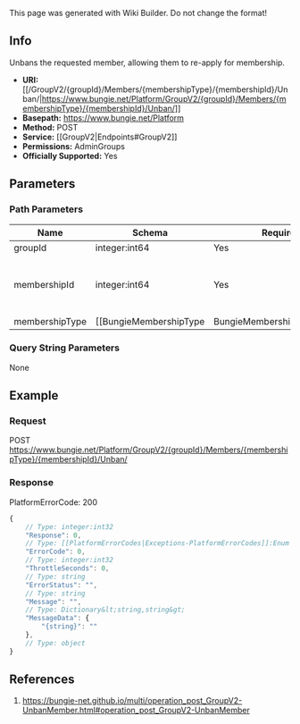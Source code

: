 <span class="wiki-builder">This page was generated with Wiki Builder. Do not change the format!</span>

## Info
Unbans the requested member, allowing them to re-apply for membership.

* **URI:** [[/GroupV2/{groupId}/Members/{membershipType}/{membershipId}/Unban/|https://www.bungie.net/Platform/GroupV2/{groupId}/Members/{membershipType}/{membershipId}/Unban/]]
* **Basepath:** https://www.bungie.net/Platform
* **Method:** POST
* **Service:** [[GroupV2|Endpoints#GroupV2]]
* **Permissions:** AdminGroups
* **Officially Supported:** Yes

## Parameters
### Path Parameters
Name | Schema | Required | Description
---- | ------ | -------- | -----------
groupId | integer:int64 | Yes | 
membershipId | integer:int64 | Yes | Membership ID of the member to unban from the group
membershipType | [[BungieMembershipType|BungieMembershipType]]:Enum | Yes | Membership type of the provided membership ID.

### Query String Parameters
None

## Example
### Request
POST https://www.bungie.net/Platform/GroupV2/{groupId}/Members/{membershipType}/{membershipId}/Unban/

### Response
PlatformErrorCode: 200
```javascript
{
    // Type: integer:int32
    "Response": 0,
    // Type: [[PlatformErrorCodes|Exceptions-PlatformErrorCodes]]:Enum
    "ErrorCode": 0,
    // Type: integer:int32
    "ThrottleSeconds": 0,
    // Type: string
    "ErrorStatus": "",
    // Type: string
    "Message": "",
    // Type: Dictionary&lt;string,string&gt;
    "MessageData": {
        "{string}": ""
    },
    // Type: object
}

```

## References
1. https://bungie-net.github.io/multi/operation_post_GroupV2-UnbanMember.html#operation_post_GroupV2-UnbanMember
